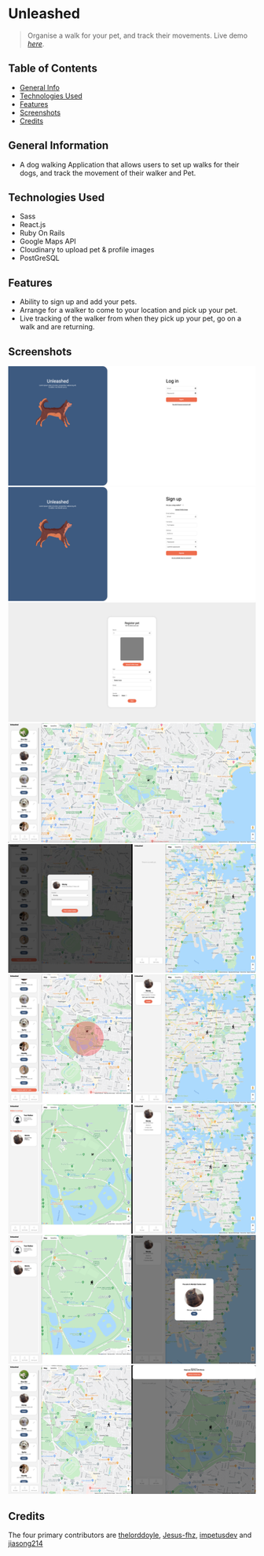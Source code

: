 # Unleashed
> Organise a walk for your pet, and track their movements.
> Live demo [_here_](https://unleashed-client.netlify.app). 

## Table of Contents
* [General Info](#general-information)
* [Technologies Used](#technologies-used)
* [Features](#features)
* [Screenshots](#screenshots)
* [Credits](#credits)
<!-- * [License](#license) -->

## General Information
- A dog walking Application that allows users to set up walks for 
their dogs, and track the movement of their walker and Pet. 

## Technologies Used
- Sass
- React.js
- Ruby On Rails
- Google Maps API
- Cloudinary to upload pet & profile images
- PostGreSQL

## Features
- Ability to sign up and add your pets. 
- Arrange for a walker to come to your location and pick up your pet. 
- Live tracking of the walker from when they pick up your pet, go on a walk and are returning. 

## Screenshots
![](images/login.png)
![](images/signup.png)
![](images/addpet.png)
![](images/home.png)
![](images/organisewalk.png)
![](images/looking-walker.png)
![](images/walker-found.png)
![](images/tracking-walker.png)
![](images/finish-walk.png)



## Credits
The four primary contributors are [thelorddoyle](https://github.com/thelorddoyle/), [Jesus-fhz](https://github.com/Jesus-fhz), [impetusdev](https://github.com/impetusdev) and [jiasong214](https://github.com/jiasong214)

